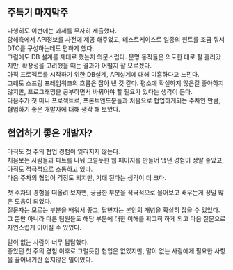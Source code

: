 ## 주특기 마지막주

다행히도 이번에는 과제를 무사히 제출했다.  
항해측에서 API정보를 사전에 제공 해주었고, 테스트케이스로 일종의 힌트를 조금 줘서 DTO를 구성하는데도 편하게 했다.  
그럼에도 DB 설계를 제대로 했는지 의문스럽다. 분명 동작들은 의도한 대로 잘 흘러갔지만, 확장성을 고려했을 때는 결과가 어떨지 잘 모르겠다.  
아직 프로젝트를 시작하기 위한 DB설계, API설계에 대해 미흡하다고 느낀다.  
그래도 스프링 프레임워크의 흐름은 잡아 낸 것 같다. 평소에 확실하지 않은걸 좋아하지 않지만, 프로그래밍을 공부하면서 바뀌어야 할 필요가 있다는 생각이 든다.   
다음주가 첫 미니 프로젝트로, 프론트엔드분들과 처음으로 협업하게되는 주차인 만큼, 협업하기 좋은 개발자에 대해 생각 해 보았다.

## 협업하기 좋은 개발자?

아직도 첫 주의 협업 경험이 잊혀지지 않는다.  
처음보는 사람들과 파트를 나눠 그럴듯한 웹 페이지를 만들어 냈던 경험이 정말 좋았고, 아직도 적극적으로 소통하고 있다.  
다음 주차의 협업이 걱정도 되지만, 기대 된다는 생각이 더 크다.  

첫 주차의 경험을 떠올려 보자면, 궁금한 부분을 적극적으로 물어보고 배우는게 정말 많은 도움이 되었다.  
질문자는 모르는 부분을 배워서 좋고, 답변자는 본인의 개념을 확실히 잡을 수 있었다.  
그 뿐만 아니라 다른 팀원들도 해당 부분에 대한 이해를 확고히 하게 되고 다음 질문으로 자연스럽게 이어질 수 있었다.   

말이 없는 사람이 너무 답답했다.  
좋았던 첫 주의 경험 이후로 그럴듯한 협업은 없었지만, 말이 없는 사람에게 필요한 사항을 끌어내기란 쉽지않은 일이었다.  

